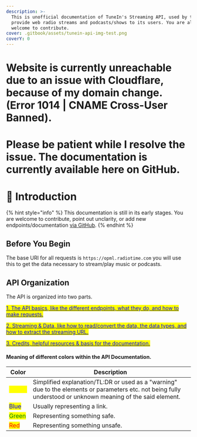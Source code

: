 ```yaml
---
description: >-
  This is unofficial documentation of TuneIn's Streaming API, used by them to
  provide web radio streams and podcasts/shows to its users. You are always
  welcome to contribute.
cover: .gitbook/assets/tunein-api-img-test.png
coverY: 0
---
```


# Website is currently unreachable due to an issue with Cloudflare, because of my domain change. (Error 1014 | CNAME Cross-User Banned).
# Please be patient while I resolve the issue. The documentation is currently available here on GitHub.

# 👋 Introduction

{% hint style="info" %}
This documentation is still in its early stages. You are welcome to contribute, point out unclarity, or add new endpoints/documentation [via GitHub](https://github.com/core-hacked/tunein-api/pulls).
{% endhint %}

## Before You Begin

The base URI for all requests is `https://opml.radiotime.com` you will use this to get the data necessary to stream/play music or podcasts.

## API Organization

The API is organized into two parts.&#x20;

<mark style="color:blue;"></mark>[<mark style="color:blue;">1. The API basics, like the different endpoints, what they do, and how to make requests.</mark>](broken-reference)

[<mark style="color:blue;">2. Streaming & Data, like how to read/convert the data, the data types, and how to extract the streaming URL.</mark>](broken-reference)

<mark style="color:blue;"></mark>[<mark style="color:blue;">3. Credits, helpful resources & basis for the documentation.</mark>](broken-reference)<mark style="color:blue;"></mark>

#### Meaning of different colors within the API Documentation.

| Color                                     | Description                                                                                                                                                   |
| ----------------------------------------- | ------------------------------------------------------------------------------------------------------------------------------------------------------------- |
| <mark style="color:yellow;">Yellow</mark> | Simplified explanation/TL:DR or used as a "warning" due to the elements or parameters etc. not being fully understood or unknown meaning of the said element. |
| <mark style="color:blue;">Blue</mark>     | Usually representing a link.                                                                                                                                  |
| <mark style="color:green;">Green</mark>   | Representing something safe.                                                                                                                                  |
| <mark style="color:red;">Red</mark>       | Representing something unsafe.                                                                                                                                |
